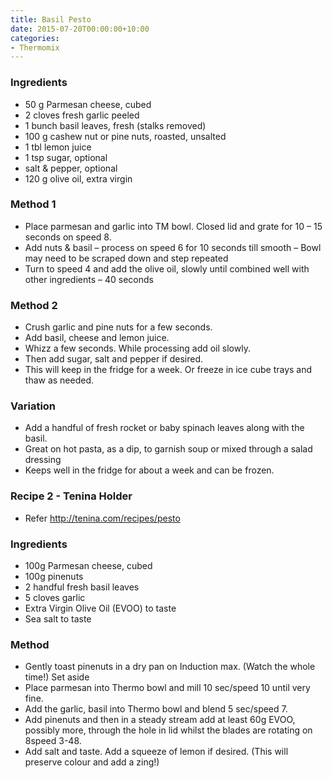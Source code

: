 ```yaml
---
title: Basil Pesto
date: 2015-07-20T00:00:00+10:00
categories:
- Thermomix
---
```









### Ingredients

* 50 g Parmesan cheese, cubed
* 2 cloves fresh garlic peeled
* 1 bunch basil leaves, fresh (stalks removed)
* 100 g cashew nut or pine nuts, roasted, unsalted
* 1 tbl lemon juice
* 1 tsp sugar, optional
* salt & pepper, optional
* 120 g olive oil, extra virgin

### Method 1

* Place parmesan and garlic into TM bowl.  Closed lid and grate for 10 – 15 seconds on speed 8.
* Add nuts & basil – process on speed 6 for 10 seconds till smooth – Bowl may need to be scraped down and step repeated
* Turn to speed 4 and add the olive oil, slowly until combined well with other ingredients – 40 seconds

### Method 2

* Crush garlic and pine nuts for a few seconds.
* Add basil, cheese and lemon juice. 
* Whizz a few seconds. While processing add oil slowly. 
* Then add sugar, salt and pepper if desired.
* This will keep in the fridge for a week. Or freeze in ice cube trays and thaw as needed.

### Variation

* Add a handful of fresh rocket or baby spinach leaves along with the basil.
* Great on hot pasta, as a dip, to garnish soup or mixed through a salad dressing
* Keeps well in the fridge for about a week and can be frozen.

### Recipe 2 - Tenina Holder

* Refer http://tenina.com/recipes/pesto

### Ingredients

* 100g Parmesan cheese, cubed
* 100g pinenuts
* 2 handful fresh basil leaves
* 5 cloves garlic
* Extra Virgin Olive Oil (EVOO) to taste
* Sea salt to taste

### Method

* Gently toast pinenuts in a dry pan on Induction max. (Watch the whole time!) Set aside
* Place parmesan into Thermo bowl and mill 10 sec/speed 10 until very fine.
* Add the garlic, basil into Thermo bowl and blend 5 sec/speed 7.
* Add pinenuts and then in a steady stream add at least 60g EVOO, possibly more, through the hole in lid whilst the blades are rotating on 8speed 3-48.
* Add salt and taste. Add a squeeze of lemon if desired. (This will preserve colour and add a zing!)
